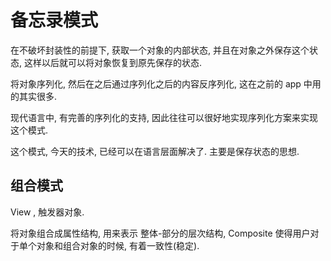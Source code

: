# 备忘录模式

在不破坏封装性的前提下, 获取一个对象的内部状态, 并且在对象之外保存这个状态, 这样以后就可以将对象恢复到原先保存的状态.

将对象序列化, 然后在之后通过序列化之后的内容反序列化, 这在之前的 app 中用的其实很多.

现代语言中, 有完善的序列化的支持, 因此往往可以很好地实现序列化方案来实现这个模式.

这个模式, 今天的技术, 已经可以在语言层面解决了. 主要是保存状态的思想.

## 组合模式

View , 触发器对象.

将对象组合成属性结构, 用来表示 整体-部分的层次结构, Composite 使得用户对于单个对象和组合对象的时候, 有着一致性(稳定).
